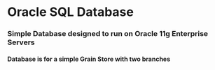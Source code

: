 # Oracle SQL Database
### Simple Database designed to run on Oracle 11g Enterprise Servers

#### Database is for a simple Grain Store with two branches

